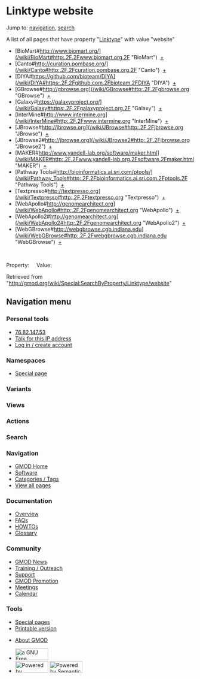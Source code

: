 <div id="mw-page-base" class="noprint">

</div>

<div id="mw-head-base" class="noprint">

</div>

<div id="content" class="mw-body" role="main">

<span id="top"></span>

<div id="mw-js-message" style="display:none;">

</div>



# <span dir="auto">Linktype website</span>

<div id="bodyContent">

<div id="contentSub">

</div>

<div id="jump-to-nav" class="mw-jump">

Jump to: [navigation](#mw-navigation), [search](#p-search)

</div>

<div id="mw-content-text">

A list of all pages that have property
"[Linktype](/wiki/Property:Linktype "Property:Linktype")" with value
"website"  

- [BioMart#http://www.biomart.org/](/wiki/BioMart#http:.2F.2Fwww.biomart.org.2F "BioMart")  <span class="smwbrowse">[+](/wiki/Special:Browse/BioMart-23http:-2F-2Fwww.biomart.org-2F "Special:Browse/BioMart-23http:-2F-2Fwww.biomart.org-2F")</span>
- [Canto#http://curation.pombase.org/](/wiki/Canto#http:.2F.2Fcuration.pombase.org.2F "Canto")  <span class="smwbrowse">[+](/wiki/Special:Browse/Canto-23http:-2F-2Fcuration.pombase.org-2F "Special:Browse/Canto-23http:-2F-2Fcuration.pombase.org-2F")</span>
- [DIYA#https://github.com/bioteam/DIYA](/wiki/DIYA#https:.2F.2Fgithub.com.2Fbioteam.2FDIYA "DIYA")  <span class="smwbrowse">[+](/wiki/Special:Browse/DIYA-23https:-2F-2Fgithub.com-2Fbioteam-2FDIYA "Special:Browse/DIYA-23https:-2F-2Fgithub.com-2Fbioteam-2FDIYA")</span>
- [GBrowse#http://gbrowse.org](/wiki/GBrowse#http:.2F.2Fgbrowse.org "GBrowse")  <span class="smwbrowse">[+](/wiki/Special:Browse/GBrowse-23http:-2F-2Fgbrowse.org "Special:Browse/GBrowse-23http:-2F-2Fgbrowse.org")</span>
- [Galaxy#https://galaxyproject.org/](/wiki/Galaxy#https:.2F.2Fgalaxyproject.org.2F "Galaxy")  <span class="smwbrowse">[+](/wiki/Special:Browse/Galaxy-23https:-2F-2Fgalaxyproject.org-2F "Special:Browse/Galaxy-23https:-2F-2Fgalaxyproject.org-2F")</span>
- [InterMine#http://www.intermine.org](/wiki/InterMine#http:.2F.2Fwww.intermine.org "InterMine")  <span class="smwbrowse">[+](/wiki/Special:Browse/InterMine-23http:-2F-2Fwww.intermine.org "Special:Browse/InterMine-23http:-2F-2Fwww.intermine.org")</span>
- [JBrowse#http://jbrowse.org](/wiki/JBrowse#http:.2F.2Fjbrowse.org "JBrowse")  <span class="smwbrowse">[+](/wiki/Special:Browse/JBrowse-23http:-2F-2Fjbrowse.org "Special:Browse/JBrowse-23http:-2F-2Fjbrowse.org")</span>
- [JBrowse2#http://jbrowse.org](/wiki/JBrowse2#http:.2F.2Fjbrowse.org "JBrowse2")  <span class="smwbrowse">[+](/wiki/Special:Browse/JBrowse2-23http:-2F-2Fjbrowse.org "Special:Browse/JBrowse2-23http:-2F-2Fjbrowse.org")</span>
- [MAKER#http://www.yandell-lab.org/software/maker.html](/wiki/MAKER#http:.2F.2Fwww.yandell-lab.org.2Fsoftware.2Fmaker.html "MAKER")  <span class="smwbrowse">[+](/wiki/Special:Browse/MAKER-23http:-2F-2Fwww.yandell-2Dlab.org-2Fsoftware-2Fmaker.html "Special:Browse/MAKER-23http:-2F-2Fwww.yandell-2Dlab.org-2Fsoftware-2Fmaker.html")</span>
- [Pathway
  Tools#http://bioinformatics.ai.sri.com/ptools/](/wiki/Pathway_Tools#http:.2F.2Fbioinformatics.ai.sri.com.2Fptools.2F "Pathway Tools")  <span class="smwbrowse">[+](/wiki/Special:Browse/Pathway-20Tools-23http:-2F-2Fbioinformatics.ai.sri.com-2Fptools-2F "Special:Browse/Pathway-20Tools-23http:-2F-2Fbioinformatics.ai.sri.com-2Fptools-2F")</span>
- [Textpresso#http://textpresso.org](/wiki/Textpresso#http:.2F.2Ftextpresso.org "Textpresso")  <span class="smwbrowse">[+](/wiki/Special:Browse/Textpresso-23http:-2F-2Ftextpresso.org "Special:Browse/Textpresso-23http:-2F-2Ftextpresso.org")</span>
- [WebApollo#http://genomearchitect.org](/wiki/WebApollo#http:.2F.2Fgenomearchitect.org "WebApollo")  <span class="smwbrowse">[+](/wiki/Special:Browse/WebApollo-23http:-2F-2Fgenomearchitect.org "Special:Browse/WebApollo-23http:-2F-2Fgenomearchitect.org")</span>
- [WebApollo2#http://genomearchitect.org](/wiki/WebApollo2#http:.2F.2Fgenomearchitect.org "WebApollo2")  <span class="smwbrowse">[+](/wiki/Special:Browse/WebApollo2-23http:-2F-2Fgenomearchitect.org "Special:Browse/WebApollo2-23http:-2F-2Fgenomearchitect.org")</span>
- [WebGBrowse#http://webgbrowse.cgb.indiana.edu](/wiki/WebGBrowse#http:.2F.2Fwebgbrowse.cgb.indiana.edu "WebGBrowse")  <span class="smwbrowse">[+](/wiki/Special:Browse/WebGBrowse-23http:-2F-2Fwebgbrowse.cgb.indiana.edu "Special:Browse/WebGBrowse-23http:-2F-2Fwebgbrowse.cgb.indiana.edu")</span>

 

Property:     Value:

</div>

<div class="printfooter">

Retrieved from
"<http://gmod.org/wiki/Special:SearchByProperty/Linktype/website>"

</div>

<div id="catlinks" class="catlinks catlinks-allhidden">

</div>

<div class="visualClear">

</div>

</div>

</div>

<div id="mw-navigation">

## Navigation menu

<div id="mw-head">

<div id="p-personal" role="navigation"
aria-labelledby="p-personal-label">

### Personal tools

- <span id="pt-anonuserpage"><a href="/wiki/User:76.82.147.53" class="new" accesskey="."
  title="The user page for the IP address you are editing as [.]">76.82.147.53</a></span>
- <span id="pt-anontalk"><a href="/wiki/User_talk:76.82.147.53" class="new" accesskey="n"
  title="Discussion about edits from this IP address [n]">Talk for this IP
  address</a></span>
- <span id="pt-login"><a
  href="/mediawiki/index.php?title=Special:UserLogin&amp;returnto=Special%3ASearchByProperty%2FLinktype%2Fwebsite"
  accesskey="o"
  title="You are encouraged to log in; however, it is not mandatory [o]">Log
  in / create account</a></span>

</div>

<div id="left-navigation">

<div id="p-namespaces" class="vectorTabs" role="navigation"
aria-labelledby="p-namespaces-label">

### Namespaces

- <span id="ca-nstab-special">[Special
  page](/wiki/Special:SearchByProperty/Linktype/website "This is a special page, you cannot edit the page itself")</span>

</div>

<div id="p-variants" class="vectorMenu emptyPortlet" role="navigation"
aria-labelledby="p-variants-label">

### 

### Variants[](#)

<div class="menu">

</div>

</div>

</div>

<div id="right-navigation">

<div id="p-views" class="vectorTabs emptyPortlet" role="navigation"
aria-labelledby="p-views-label">

### Views

</div>

<div id="p-cactions" class="vectorMenu emptyPortlet" role="navigation"
aria-labelledby="p-cactions-label">

### Actions[](#)

<div class="menu">

</div>

</div>

<div id="p-search" role="search">

### Search

<div id="simpleSearch">

</div>

</div>

</div>

</div>

<div id="mw-panel">

<div id="p-logo" role="banner">

<a href="/wiki/Main_Page"
style="background-image: url(http://gmod.org/images/GMOD-cogs.png);"
title="Visit the main page"></a>

</div>

<div id="p-Navigation" class="portal" role="navigation"
aria-labelledby="p-Navigation-label">

### Navigation

<div class="body">

- <span id="n-GMOD-Home">[GMOD Home](/wiki/Main_Page)</span>
- <span id="n-Software">[Software](/wiki/GMOD_Components)</span>
- <span id="n-Categories-.2F-Tags">[Categories /
  Tags](/wiki/Categories)</span>
- <span id="n-View-all-pages">[View all
  pages](/wiki/Special:AllPages)</span>

</div>

</div>

<div id="p-Documentation" class="portal" role="navigation"
aria-labelledby="p-Documentation-label">

### Documentation

<div class="body">

- <span id="n-Overview">[Overview](/wiki/Overview)</span>
- <span id="n-FAQs">[FAQs](/wiki/Category:FAQ)</span>
- <span id="n-HOWTOs">[HOWTOs](/wiki/Category:HOWTO)</span>
- <span id="n-Glossary">[Glossary](/wiki/Glossary)</span>

</div>

</div>

<div id="p-Community" class="portal" role="navigation"
aria-labelledby="p-Community-label">

### Community

<div class="body">

- <span id="n-GMOD-News">[GMOD News](/wiki/GMOD_News)</span>
- <span id="n-Training-.2F-Outreach">[Training /
  Outreach](/wiki/Training_and_Outreach)</span>
- <span id="n-Support">[Support](/wiki/Support)</span>
- <span id="n-GMOD-Promotion">[GMOD
  Promotion](/wiki/GMOD_Promotion)</span>
- <span id="n-Meetings">[Meetings](/wiki/Meetings)</span>
- <span id="n-Calendar">[Calendar](/wiki/Calendar)</span>

</div>

</div>

<div id="p-tb" class="portal" role="navigation"
aria-labelledby="p-tb-label">

### Tools

<div class="body">

- <span id="t-specialpages"><a href="/wiki/Special:SpecialPages" accesskey="q"
  title="A list of all special pages [q]">Special pages</a></span>
- <span id="t-print"><a
  href="/mediawiki/index.php?title=Special:SearchByProperty/Linktype/website&amp;printable=yes"
  rel="alternate" accesskey="p"
  title="Printable version of this page [p]">Printable version</a></span>

</div>

</div>

</div>

</div>

<div id="footer" role="contentinfo">

- <span id="footer-places-about">[About
  GMOD](/wiki/GMOD:About "GMOD:About")</span>

<!-- -->

- <span id="footer-copyrightico">[<img src="http://www.gnu.org/graphics/gfdl-logo-small.png" width="88"
  height="31" alt="a GNU Free Documentation License" />](http://www.gnu.org/licenses/fdl-1.3.html)</span>
- <span id="footer-poweredbyico">[<img src="/mediawiki/skins/common/images/poweredby_mediawiki_88x31.png"
  width="88" height="31" alt="Powered by MediaWiki" />](//www.mediawiki.org/)
  [<img
  src="/mediawiki/extensions/SemanticMediaWiki/includes/../resources/images/smw_button.png"
  width="88" height="31" alt="Powered by Semantic MediaWiki" />](https://www.semantic-mediawiki.org/wiki/Semantic_MediaWiki)</span>

<div style="clear:both">

</div>

</div>
